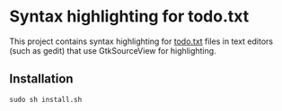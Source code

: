 # Syntax highlighting for todo.txt
This project contains syntax highlighting for [todo.txt](https://github.com/ginatrapani/todo.txt-cli/wiki/The-Todo.txt-Format) files in text editors (such as gedit) that use GtkSourceView for highlighting.

## Installation
    sudo sh install.sh

    
